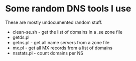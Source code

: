 Some random DNS tools I use
===========================

These are mostly undocumented random stuff.

* clean-se.sh - get the list of domains in a .se zone file
* getds.pl
* getns.pl - get all name servers from a zone file
* mx.pl - get all MX records from a list of domains
* nsstats.pl - count domains per NS
